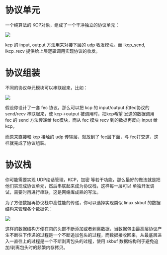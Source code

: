# 协议单元

一个纯算法的 KCP对象，组成了一个干净独立的协议单元：

![](http://skywind3000.github.io/word/images/kcp/kcp-1.png)

kcp 的 input, output 方法用来对接下层的 udp 收发模块。而 ikcp_send, ikcp_recv 提供给上层逻辑调用实现协议的收发。

# 协议组装

不同的协议单元模块可以串联起来，比如：

![](http://skywind3000.github.io/word/images/kcp/kcp-2.png)

假设你设计了一套 fec 协议，那么可以把 kcp 的 input/output 和fec协议的 send/recv 串联起来，使 kcp->output 被调用时，把kcp希望
发送的数据调用 fec 的 send 方法传递给 fec模块，而从 fec 模块 recv 到的数据再反向 input 给 kcp。

而原来直接和 kcp 接触的 udp 传输层，就放到了 fec层下面，与 fec打交道，这样就完成了协议组装。

# 协议栈

你可能需要实现 UDP绘话管理，KCP，加密 等若干功能，那么最好的做法就是把他们实现成协议单元，然后串联起来成为协议栈，这样每一层可以
单独开发调试，需要时再进行串联，这是网络库成熟的写法。

为了方便数据再协议栈中高性能的传递，你可以选择实现类似 linux skbuf 的数据结构来管理各个数据包：

![](http://skywind3000.github.io/word/images/kcp/skbuf.png)

这样的数据结构方便在包的头部不断添加或者剥离数据，当数据包由最高层协议产生不断往下传递的过程是一个不断追加包头的过程，而数据接收回来，从最底层进入一直往上的过程是一个不断剥离包头的过程，使用 skbuf 数据结构利于避免追加/剥离包头时的频繁内存拷贝。